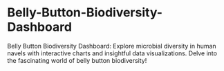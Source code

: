 # Belly-Button-Biodiversity-Dashboard
Belly Button Biodiversity Dashboard: Explore microbial diversity in human navels with interactive charts and insightful data visualizations. Delve into the fascinating world of belly button biodiversity!
